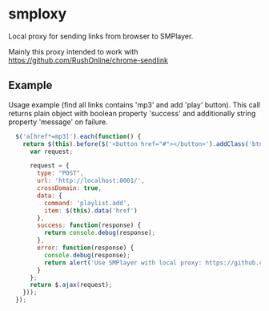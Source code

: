 # smploxy

Local proxy for sending links from browser to SMPlayer.

Mainly this proxy intended to work with https://github.com/RushOnline/chrome-sendlink

## Example

Usage example (find all links contains 'mp3' and add 'play' button).
This call returns plain object with boolean property 'success' and additionally
string property 'message' on failure.

```javascript
  $('a[href*=mp3]').each(function() {
    return $(this).before($('<button href="#"></button>').addClass('btn btn-small icon-play').data('href', this.href).click(function() {
      var request;

      request = {
        type: "POST",
        url: 'http://localhost:8001/',
        crossDomain: true,
        data: {
          command: 'playlist.add',
          item: $(this).data('href')
        },
        success: function(response) {
          return console.debug(response);
        },
        error: function(response) {
          console.debug(response);
          return alert('Use SMPlayer with local proxy: https://github.com/RushOnline/smploxy');
        }
      };
      return $.ajax(request);
    }));
  });
